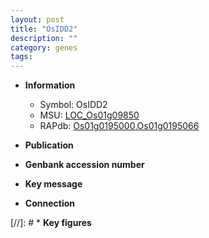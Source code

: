```yaml
---
layout: post
title: "OsIDD2"
description: ""
category: genes
tags: 
---
```


* **Information**  
    + Symbol: OsIDD2  
    + MSU: [LOC_Os01g09850](http://rice.uga.edu/cgi-bin/ORF_infopage.cgi?orf=LOC_Os01g09850)  
    + RAPdb: [Os01g0195000](http://rapdb.dna.affrc.go.jp/viewer/gbrowse_details/irgsp1?name=Os01g0195000),[Os01g0195066](http://rapdb.dna.affrc.go.jp/viewer/gbrowse_details/irgsp1?name=Os01g0195066)  

* **Publication**  

* **Genbank accession number**  

* **Key message**  

* **Connection**  

[//]: # * **Key figures**  


